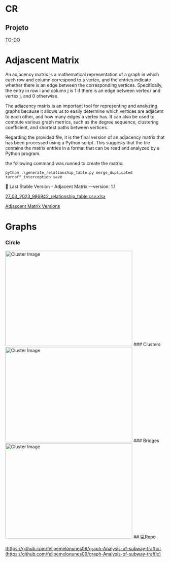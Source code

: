 # CR

## Projeto

[TO-DO](https://www.notion.so/ba0a027757c0438d9d3a6bc7301e650d)

# Adjascent Matrix

An adjacency matrix is a mathematical representation of a graph in which each row and column correspond to a vertex, and the entries indicate whether there is an edge between the corresponding vertices. Specifically, the entry in row i and column j is 1 if there is an edge between vertex i and vertex j, and 0 otherwise.

The adjacency matrix is an important tool for representing and analyzing graphs because it allows us to easily determine which vertices are adjacent to each other, and how many edges a vertex has. It can also be used to compute various graph metrics, such as the degree sequence, clustering coefficient, and shortest paths between vertices.

Regarding the provided file, it is the final version of an adjacency matrix that has been processed using a Python script. This suggests that the file contains the matrix entries in a format that can be read and analyzed by a Python program.

the following command was runned to create the matrix:

`python .\generate_relationship_table.py merge_duplicated turnoff_interception save`

<aside>
📁 Last Stable Version - Adjacent Matrix —version: 1.1

[27_03_2023_986942_relationship_table.csv.xlsx](CR%206989f5e334474d95a62076f2bd356f92/27_03_2023_986942_relationship_table.csv.xlsx)

</aside>

[Adjascent Matrix Versions](https://www.notion.so/Adjascent-Matrix-Versions-2b74db7db81e4313a2804c941f85056c)

# Graphs

### Circle
<img src="./readmefiles/images/circle.jpg" alt="Cluster Image" width="400" height="300">
### Clusters
<img src="./readmefiles/images/cluster.jpg" alt="Cluster Image" width="400" height="300">
### Bridges
<img src="./readmefiles/images/bridges.jpg" alt="Cluster Image" width="400" height="300">
## 💻Repo

[https://github.com/felipemelonunes09/graph-Analysis-of-subway-traffic](https://github.com/felipemelonunes09/graph-Analysis-of-subway-traffic)
